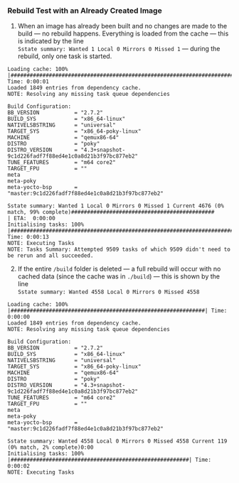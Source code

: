 ### Rebuild Test with an Already Created Image

1) When an image has already been built and no changes are made to the build — no rebuild happens. Everything is loaded from the cache — this is indicated by the line  
   `Sstate summary: Wanted 1 Local 0 Mirrors 0 Missed 1` — during the rebuild, only one task is started.
```
Loading cache: 100% |##############################################################################################################################| Time: 0:00:01
Loaded 1849 entries from dependency cache.
NOTE: Resolving any missing task queue dependencies

Build Configuration:
BB_VERSION           = "2.7.2"
BUILD_SYS            = "x86_64-linux"
NATIVELSBSTRING      = "universal"
TARGET_SYS           = "x86_64-poky-linux"
MACHINE              = "qemux86-64"
DISTRO               = "poky"
DISTRO_VERSION       = "4.3+snapshot-9c1d226fadf7f88ed4e1c0a8d21b3f97bc877eb2"
TUNE_FEATURES        = "m64 core2"
TARGET_FPU           = ""
meta                 
meta-poky            
meta-yocto-bsp       = "master:9c1d226fadf7f88ed4e1c0a8d21b3f97bc877eb2"

Sstate summary: Wanted 1 Local 0 Mirrors 0 Missed 1 Current 4676 (0% match, 99% complete)#############################################             | ETA:  0:00:00
Initialising tasks: 100% |#########################################################################################################################| Time: 0:00:13
NOTE: Executing Tasks
NOTE: Tasks Summary: Attempted 9509 tasks of which 9509 didn't need to be rerun and all succeeded.
```

2) If the entire `/build` folder is deleted — a full rebuild will occur with no cached data (since the cache was in `./build`) — this is shown by the line  
   `Sstate summary: Wanted 4558 Local 0 Mirrors 0 Missed 4558`

```
Loading cache: 100% |#############################################################| Time: 0:00:00
Loaded 1849 entries from dependency cache.
NOTE: Resolving any missing task queue dependencies

Build Configuration:
BB_VERSION           = "2.7.2"
BUILD_SYS            = "x86_64-linux"
NATIVELSBSTRING      = "universal"
TARGET_SYS           = "x86_64-poky-linux"
MACHINE              = "qemux86-64"
DISTRO               = "poky"
DISTRO_VERSION       = "4.3+snapshot-9c1d226fadf7f88ed4e1c0a8d21b3f97bc877eb2"
TUNE_FEATURES        = "m64 core2"
TARGET_FPU           = ""
meta                 
meta-poky            
meta-yocto-bsp       = "master:9c1d226fadf7f88ed4e1c0a8d21b3f97bc877eb2"

Sstate summary: Wanted 4558 Local 0 Mirrors 0 Missed 4558 Current 119 (0% match, 2% complete)0:00
Initialising tasks: 100% |########################################################| Time: 0:00:02
NOTE: Executing Tasks
```


